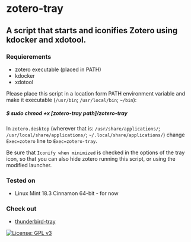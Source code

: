 # zotero-tray
## A script that starts and iconifies Zotero using kdocker and xdotool.

### Requierements
- zotero executable (placed in PATH)
- kdocker
- xdotool 

Please place this script in a location form PATH environment variable and make it executable (`/usr/bin`; `/usr/local/bin`; `~/bin`):

##### $ sudo chmod +x \[zotero-tray path\]/zotero-tray

In `zotero.desktop` (wherever that is: `/usr/share/applications/`; `/usr/local/share/applications/`; `~/.local/share/applications/`) change `Exec=zotero` line to `Exec=zotero-tray`.

Be sure that `Iconify when minimized` is checked in the options of the tray icon, so that you can also hide zotero running this script, or using the modified launcher.

### Tested on 
- Linux Mint 18.3 Cinnamon 64-bit - for now

### Check out
- [thunderbird-tray](https://github.com/cyberalex4life/thunderbird-tray)

[![License: GPL v3](https://img.shields.io/badge/License-GPL%20v3-blue.svg)](https://www.gnu.org/licenses/gpl-3.0)
